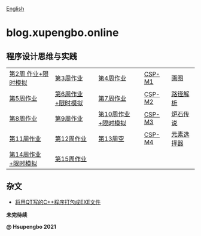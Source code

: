 [English](./en-index.html)

# blog.xupengbo.online

## 程序设计思维与实践


| | | | | |
|---|---|---|---|---|
| [第2周 作业+限时模拟](./week2.html) | [第3周作业](./week3.html) |[第4周作业](./week4.html) | [CSP-M1](./CSP-M1.md) |[画图](./CSP-201512-3.html)|
| [第5周作业](./week5.html) | [第6周作业+限时模拟](./week6.html) |[第7周作业](./week7.html)|[CSP-M2](./CSP-M2.md)|[路径解析](./CSP-201604-3.html)|
|[第8周作业](./week8.html)|[第9周作业](./week9.html)|[第10周作业+限时模拟](./week10.html)|[CSP-M3](./CSP-M3.md) |[炉石传说](./CSP-201609-3.html) |
|[第11周作业](./week11.html) | [第12周作业](./week12.html) |[第13周空](./week13.html)  |[CSP-M4](./CSP-M4.md) |[元素选择器](./CSP-201809-3.html)|
|[第14周作业+限时模拟](./week14.html) |[第15周作业](./week15.html)  | | | |

## 杂文

   + [将用QT写的C++程序打包成EXE文件](./Others/2020-9-26.html)

   

   **未完待续**
      

**@ Hsupengbo 2021**

